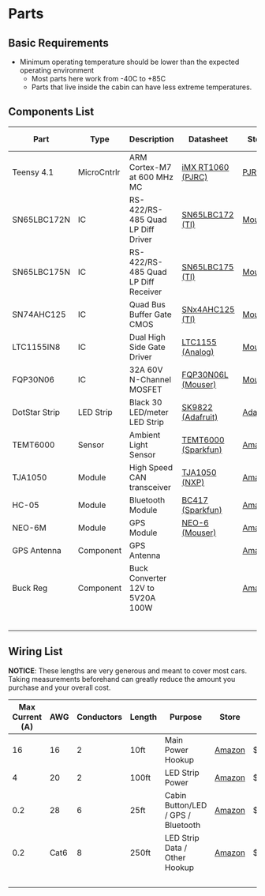 # Parts

## Basic Requirements
- Minimum operating temperature should be lower than the expected operating environment
  - Most parts here work from -40C to +85C
  - Parts that live inside the cabin can have less extreme temperatures.

## Components List

| Part          | Type        | Description                         | Datasheet                       | Store                 | Unit Cost  | Qty       | Cost    |
| ------------- | ----------- | ----------------------------------- | ------------------------------- | --------------------- | ---------- | --------- | ------- |
| Teensy 4.1    | MicroCntrlr | ARM Cortex-M7 at 600 MHz MC         | [iMX RT1060 (PJRC)][teensy41]   | [PJRC][teensy41s]     | $31.50     | 1         | $31.50  |
| SN65LBC172N   | IC          | RS-422/RS-485 Quad LP Diff Driver   | [SN65LBC172 (TI)][sn65lbc172]   | [Mouser][sn65lbc172s] | $8.28      | 2         | $16.56  |
| SN65LBC175N   | IC          | RS-422/RS-485 Quad LP Diff Receiver | [SN65LBC175 (TI)][sn65lbc175]   | [Mouser][sn65lbc175s] | $6.22      | 4         | $24.88  |
| SN74AHC125    | IC          | Quad Bus Buffer Gate CMOS           | [SNx4AHC125 (TI)][sn74ahc125]   | [Mouser][sn74ahc125s] | $0.64      | 2         | $1.28   |
| LTC1155IN8    | IC          | Dual High Side Gate Driver          | [LTC1155 (Analog)][ltc1155]     | [Mouser][ltc1155s]    | $12.49     | 2         | $24.98  |
| FQP30N06      | IC          | 32A 60V N-Channel MOSFET            | [FQP30N06L (Mouser)][fqp30n06l] | [Mouser][fqp30n06ls]  | $1.97      | 4         | $7.88   |
| DotStar Strip | LED Strip   | Black 30 LED/meter LED Strip        | [SK9822 (Adafruit)][sk9822]     | [Adafruit][dotstars]  | $99.75     | 2         | $199.50 |
| TEMT6000      | Sensor      | Ambient Light Sensor                | [TEMT6000 (Sparkfun)][temt6000] | [Amazon][temt6000s]   | $7.99 (3x) | 1         | $7.99   |
| TJA1050       | Module      | High Speed CAN transceiver          | [TJA1050 (NXP)][tja1050]        | [Amazon][tja1050s]    | $8.99 (5x) | 2         | $8.99   |
| HC-05         | Module      | Bluetooth Module                    | [BC417 (Sparkfun)][bc417]       | [Amazon][hc-05s]      | $9.99      | 1         | $9.99   |
| NEO-6M        | Module      | GPS Module                          | [NEO-6 (Mouser)][neo-6]         | [Amazon][neo-6s]      | $11.99     | 1         | $11.99  |
| GPS Antenna   | Component   | GPS Antenna                         |                                 | [Amazon][gps-ants]    | $10.99     | 1         | $10.99  |
| Buck Reg      | Component   | Buck Converter 12V to 5V20A 100W    |                                 | [Amazon][bucks]       | $15.99     | 1         | $15.99  |
|               |             |                                     |                                 |                       |            |           |         |
|               |             |                                     |                                 |                       |            | **Total** | $372.52 |


## Wiring List

**NOTICE**: These lengths are very generous and meant to cover most cars.
Taking measurements beforehand can greatly reduce the amount you purchase and
your overall cost.

| Max Current (A) | AWG  | Conductors | Length | Purpose                            | Store              | Unit Cost | Qty       | Cost   |
| --------------- | ---- | ---------- | ------ | ---------------------------------- | ------------------ | --------- | --------- | ------ |
| 16              | 16   | 2          | 10ft   | Main Power Hookup                  | [Amazon][16awg2cs] | $9.99     | 1         | $9.99  |
| 4               | 20   | 2          | 100ft  | LED Strip Power                    | [Amazon][20awg2cs] | $16.99    | 1         | $16.99 |
| 0.2             | 28   | 6          | 25ft   | Cabin Button/LED / GPS / Bluetooth | [Amazon][28awg6cs] | $13.99    | 1         | $13.99 |
| 0.2             | Cat6 | 8          | 250ft  | LED Strip Data / Other Hookup      | [Amazon][cat6s]    | $39.99    | 1         | $39.99 |
|                 |      |            |        |                                    |                    |           | **Total** | $80.96 |


<!-- Datasheets -->
[teensy41]: https://www.pjrc.com/teensy/IMXRT1060CEC_rev0_1.pdf

[sn65lbc172]: https://www.ti.com/lit/ds/symlink/sn75lbc172.pdf
[sn65lbc175]: https://www.ti.com/lit/ds/symlink/sn75lbc175.pdf
[sn74ahc125]: https://www.ti.com/lit/ds/symlink/sn74ahc125.pdf

[ltc1155]: https://www.analog.com/media/en/technical-documentation/data-sheets/LTC1155.pdf
[fqp30n06l]: https://www.mouser.com/datasheet/2/308/1/FQP30N06L_D-1809681.pdf

[sk9822]: https://cdn-shop.adafruit.com/product-files/2237/SK9822+LED+Datasheet.pdf

[temt6000]: https://www.sparkfun.com/datasheets/Sensors/Imaging/TEMT6000.pdf

[tja1050]: https://www.nxp.com/docs/en/data-sheet/TJA1050.pdf

[bc417]: https://cdn.sparkfun.com/datasheets/Wireless/Bluetooth/CSR-BC417-datasheet.pdf

[neo-6]: https://www.mouser.com/datasheet/2/1025/NEO_6_DataSheet__GPS_G6_HW_09005_-2010081.pdf

<!-- Store Links -->
[teensy41s]: https://www.pjrc.com/store/teensy41.html

[sn65lbc172s]: https://mou.sr/3uXGd9t
[sn65lbc175s]: https://mou.sr/3W8jOCe
[sn74ahc125s]: https://mou.sr/3Wmwjtw

[ltc1155s]: https://mou.sr/3WtqoDe
[fqp30n06ls]: https://mou.sr/3YwUS92

[dotstars]: https://www.adafruit.com/product/2237?length=5

[temt6000s]: https://www.amazon.com/gp/product/B07WDW9BHD

[tja1050s]: https://www.amazon.com/gp/product/B07W4VZ2F2

[hc-05s]: https://www.amazon.com/gp/product/B01G9KSAF6

[neo-6s]: https://www.amazon.com/gp/product/B07P8YMVNT
[gps-ants]: https://www.amazon.com/gp/product/B083D59N55

[bucks]: https://www.amazon.com/gp/product/B089M5R3NJ


<!-- Wiring Store Links -->
[28awg6cs]: https://www.amazon.com/gp/product/B08X9Y6DQR
[16awg2cs]: https://www.amazon.com/gp/product/B0746HRVZP
[20awg2cs]: https://www.amazon.com/gp/product/B07SJ44SN1
[cat6s]: https://www.amazon.com/gp/product/B0BCTYR3HY
